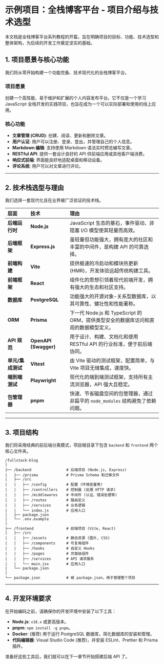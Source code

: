 # 示例项目：全栈博客平台 - 项目介绍与技术选型

本文档是全栈博客平台系列教程的开篇，旨在明确项目的目标、功能、技术选型和整体架构，为后续的开发工作奠定坚实的基础。

## 1. 项目愿景与核心功能

我们将从零开始构建一个功能完备、技术现代化的全栈博客平台。

### 项目愿景
创建一个高性能、易于维护和扩展的个人内容发布平台。它不仅是一个学习 JavaScript 全栈开发的实践项目，也旨在成为一个可以实际部署和使用的线上应用。

### 核心功能
- **文章管理 (CRUD)**: 创建、阅读、更新和删除文章。
- **用户认证**: 用户可以注册、登录、登出，并管理自己的个人信息。
- **Markdown 编辑**: 支持使用 Markdown 语法实时预览编写文章。
- **RESTful API**: 提供一套设计良好的 API 供前端应用或其他客户端消费。
- **响应式前端**: 界面能良好地适配桌面和移动设备。
- **评论系统**: 用户可以对文章进行评论。

---

## 2. 技术栈选型与理由

我们选择一套现代化且在业界被广泛验证的技术栈。

| 层面 | 技术 | 理由 |
| :--- | :--- | :--- |
| **后端运行时** | **Node.js** | JavaScript 生态的基石，事件驱动、非阻塞 I/O 模型使其轻量而高效。 |
| **后端框架** | **Express.js** | 虽轻量但功能强大，拥有庞大的社区和丰富的中间件，是构建 API 的可靠选择。 |
| **前端构建** | **Vite** | 提供极速的冷启动和模块热更新 (HMR)，开发体验远超传统构建工具。 |
| **前端框架** | **React** | 组件化的思想引领着现代前端开发，拥有强大的生态和社区支持。 |
| **数据库** | **PostgreSQL** | 功能强大的开源对象-关系型数据库，以其可靠性、健壮性和性能著称。 |
| **ORM** | **Prisma** | 下一代 Node.js 和 TypeScript 的 ORM，提供类型安全的数据库访问和直观的数据模型定义。 |
| **API 规范** | **OpenAPI (Swagger)** | 用于设计、构建、文档化和使用 RESTful API 的行业标准，便于前后端协同。 |
| **单元/集成测试**| **Vitest** | 由 Vite 驱动的测试框架，配置简单，与 Vite 项目无缝集成，速度快。 |
| **端到端测试** | **Playwright** | 现代化的端到端测试框架，支持所有主流浏览器，API 强大且稳定。 |
| **包管理器** | **pnpm** | 快速、节省磁盘空间的包管理器，通过非扁平的 `node_modules` 结构避免了依赖问题。 |

---

## 3. 项目结构

我们将采用经典的前后端分离模式，项目根目录下包含 `backend` 和 `frontend` 两个核心文件夹。

```
/fullstack-blog
|
├── /backend                # 后端项目 (Node.js, Express)
|   ├── /prisma             # Prisma Schema 和迁移文件
|   ├── /src
|   |   ├── /config         # 配置 (环境变量等)
|   |   ├── /controllers    # 控制器 (处理 HTTP 请求)
|   |   ├── /middlewares    # 中间件 (认证、错误处理等)
|   |   ├── /routes         # 路由定义
|   |   ├── /services       # 业务逻辑
|   |   └── index.js        # 应用入口
|   ├── package.json
|   └── .env.example
|
├── /frontend               # 前端项目 (Vite, React)
|   ├── /src
|   |   ├── /assets         # 静态资源 (图片, CSS)
|   |   ├── /components     # 可复用组件
|   |   ├── /hooks          # 自定义 Hooks
|   |   ├── /pages          # 页面级组件
|   |   ├── /services       # API 请求服务
|   |   └── main.jsx        # 应用入口
|   └── package.json
|
└── package.json            # 根 package.json，用于管理整个项目
```

---

## 4. 开发环境要求

在开始编码之前，请确保你的开发环境中安装了以下工具：

- **Node.js**: `v18.x` 或更高版本。
- **pnpm**: `npm install -g pnpm`。
- **Docker**: (推荐) 用于运行 PostgreSQL 数据库，简化数据库的安装和管理。
- **代码编辑器**: Visual Studio Code (推荐)，并安装 ESLint、Prettier 和 Prisma 插件。

准备好这些工具后，我们就可以在下一章节开始搭建后端 API 了。 